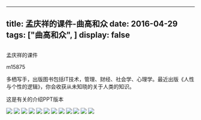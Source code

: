 
---
title:   孟庆祥的课件-曲高和众
date: 2016-04-29
tags: ["曲高和众", ]
display: false
---


## 



孟庆祥的课件




m15875




多栖写手，出版图书包括IT技术，管理、财经、社会学、心理学。最近出版《人性与个性的逻辑》，你会收获从未知晓的关于人类的知识。


这是有关的介绍PPT版本

<img data-s="300,640" data-type="jpeg" src="http://mmbiz.qpic.cn/mmbiz/fxGMiaL5Zj1jkwtcb9MYMMAzMC6Iic5AykP41zqticZAxnAa316iaQqNC7PWQRiacKLOKWk9zsg6q9DKUXoEsUfcPVw/0?wx_fmt=jpeg" style="" data-ratio="0.7495495495495496" data-w=""/>

<img data-s="300,640" data-type="jpeg" src="http://mmbiz.qpic.cn/mmbiz/fxGMiaL5Zj1jkwtcb9MYMMAzMC6Iic5Aykibrqy1FCGxDS1rtdmvJrDnr7qp4ibfyCGHnSfhHEcmRsrDbvnnu3ibtJA/0?wx_fmt=jpeg" style="" data-ratio="0.7495495495495496" data-w=""/>

<img data-s="300,640" data-type="jpeg" src="http://mmbiz.qpic.cn/mmbiz/fxGMiaL5Zj1jkwtcb9MYMMAzMC6Iic5AykvPFUtSE9Ql1Ou9iacSwsVGNPWJUBOrV4do8JHNaDgFiaM2FKTEUBZRAg/0?wx_fmt=jpeg" style="" data-ratio="0.7495495495495496" data-w=""/>

<img data-s="300,640" data-type="jpeg" src="http://mmbiz.qpic.cn/mmbiz/fxGMiaL5Zj1jkwtcb9MYMMAzMC6Iic5AykT7gaHRibGibG1EM1UQyYc44yicjAXohWIF6NJDAa8Wa7ibfLtcSVmxrObw/0?wx_fmt=jpeg" style="" data-ratio="0.7495495495495496" data-w=""/>

<img data-s="300,640" data-type="jpeg" src="http://mmsns.qpic.cn/mmsns/fxGMiaL5Zj1jkwtcb9MYMMAzMC6Iic5AykSoHlSlw5UswsLWdcEzU2icA/0" style="" data-ratio="0.7495495495495496" data-w=""/>

<img data-s="300,640" data-type="jpeg" src="http://mmbiz.qpic.cn/mmbiz/fxGMiaL5Zj1jkwtcb9MYMMAzMC6Iic5AykfksG7icKgu4nZploluHPWHsb7MoG4oVdiaO0W2GueqmHL8ibplll2cWgA/0?wx_fmt=jpeg" style="" data-ratio="0.7495495495495496" data-w=""/>

<img data-s="300,640" data-type="jpeg" src="http://mmbiz.qpic.cn/mmbiz/fxGMiaL5Zj1jkwtcb9MYMMAzMC6Iic5AykkPE87XNb76HLwv737o6sKefoyyMP95cRKq6B8hpFLlIEGXicBmYNu3Q/0?wx_fmt=jpeg" style="" data-ratio="0.7495495495495496" data-w=""/>

<img data-s="300,640" data-type="jpeg" src="http://mmbiz.qpic.cn/mmbiz/fxGMiaL5Zj1jkwtcb9MYMMAzMC6Iic5AykZgiaBww437IBy6T89iaX7ibGhNdJqVzOdnicon4DHq8meNS92kl13Imwmg/0?wx_fmt=jpeg" style="" data-ratio="0.7495495495495496" data-w=""/>

<img data-s="300,640" data-type="jpeg" src="http://mmbiz.qpic.cn/mmbiz/fxGMiaL5Zj1jkwtcb9MYMMAzMC6Iic5AykypcibqM49CpeCnxvMp4xX7sicBtVSsG6yFmCMnvYJ6pGUCeTjCNpec0w/0?wx_fmt=jpeg" style="" data-ratio="0.7495495495495496" data-w=""/>

<img data-s="300,640" data-type="jpeg" src="http://mmbiz.qpic.cn/mmbiz/fxGMiaL5Zj1jkwtcb9MYMMAzMC6Iic5AykxPbPibibvJynG1otT7WM1jwxxF4hR1nBYYEp37d7hKAm7icLUdNwuR1xA/0?wx_fmt=jpeg" style="" data-ratio="0.7495495495495496" data-w=""/>

<img data-s="300,640" data-type="jpeg" src="http://mmbiz.qpic.cn/mmbiz/fxGMiaL5Zj1jkwtcb9MYMMAzMC6Iic5AykPahR11m2uz7AQpK6JR4vIFPKTkibe4gD60eLyK8PnPznc1UqaMDp5rA/0?wx_fmt=jpeg" style="" data-ratio="0.7495495495495496" data-w=""/>

<img data-s="300,640" data-type="jpeg" src="http://mmbiz.qpic.cn/mmbiz/fxGMiaL5Zj1jkwtcb9MYMMAzMC6Iic5AykZtzczribcQskK9Fxeic69GynC3pib0geVe9cIRibgjFOmNKwPysfZUsEZQ/0?wx_fmt=jpeg" style="" data-ratio="0.7495495495495496" data-w=""/>












